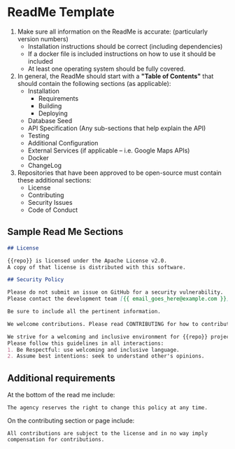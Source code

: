 # ReadMe Template

1. Make sure all information on the ReadMe is accurate: (particularly version numbers)
    - Installation instructions should be correct (including dependencies)
    - If a docker file is included instructions on how to use it should be included
    - At least one operating system should be fully covered.
2. In general, the ReadMe should start with a **"Table of Contents"** that should contain the following sections (as applicable):
    - Installation
        - Requirements
        - Building
        - Deploying
    - Database Seed
    - API Specification (Any sub-sections that help explain the API)
    - Testing
    - Additional Configuration
    - External Services (if applicable – i.e. Google Maps APIs)
    - Docker 
    - ChangeLog
3. Repositories that have been approved to be open-source must contain these additional sections:
    - License
    - Contributing
    - Security Issues
    - Code of Conduct
    
## Sample Read Me Sections

```markdown
## License

{{repo}} is licensed under the Apache License v2.0.
A copy of that license is distributed with this software.
```

```markdown
## Security Policy 

Please do not submit an issue on GitHub for a security vulnerability. 
Please contact the development team [{{ email_goes_here@example.com }}](mailto:{{ email_goes_here@example.com }}).

Be sure to include all the pertinent information.

```

```markdown
We welcome contributions. Please read CONTRIBUTING for how to contribute. {{ If you include a contributing document. }}

We strive for a welcoming and inclusive environment for {{repo}} project.
Please follow this guidelines in all interactions:
1. Be Respectful: use welcoming and inclusive language.
2. Assume best intentions: seek to understand other's opinions.
```

## Additional requirements

At the bottom of the read me include: 

```
The agency reserves the right to change this policy at any time.
```

On the contributing section or page include:

```
All contributions are subject to the license and in no way imply compensation for contributions.
```
